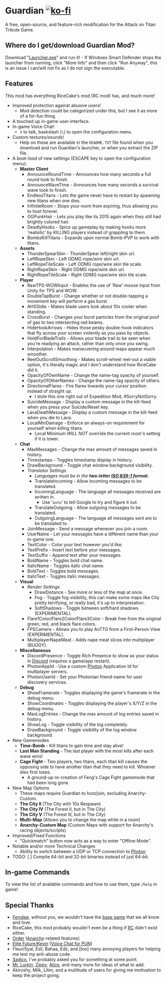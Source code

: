 # Guardian [![ko-fi](https://ko-fi.com/img/githubbutton_sm.svg)](https://ko-fi.com/A0A577AMK)
A free, open-source, and feature-rich modification for the Attack on Titan Tribute Game.

## Where do I get/download Guardian Mod?
Download "[Launcher.exe](https://aottg.undo.it/clients/guardian/files/Launcher.exe)" and run it!
    - If Windows Smart Defender stops the launcher from running, click "More Info" and then click "Run Anyway", this is an issue I can/will not fix as I do not sign the executable.

## Features
This mod has everything RiceCake's mod (RC mod) has, and much more!

- Improved protection against abusive users!
    - Mod detection could be categorized under this, but I see it as more of a for-fun thing.
- A touched up in-game user-interface.
- In-game Voice Chat!
    - `V` to talk, baskslash (`\`) to open the configuration menu.
- Custom textures/sounds!
    - Help on these are available in the `README.TXT` file found when you download and run Guardian's launcher, or when you extract the ZIP file.
- A *boat-load* of new settings (ESCAPE key to open the configuration menu):
    - **Master Client**
        - AnnounceRoundTime - Announces how many seconds a full round took to finish.
        - AnnounceWaveTime - Announces how many seconds a survival wave took to finish.
        - EndlessTitans - Lets the game never have to restart by spawning new titans when one dies.
        - InfiniteRoom - Stops your room from expiring, thus allowing you to host forever.
        - OGPunkHair - Lets you play like its 2015 again when they still had brightly colored hair.
        - DeadlyHooks - Spice up gameplay by making hooks more 'realistic' by KILLING players instead of grappling to them.
        - BombsKillTitans - Expands upon normal Bomb-PVP to work with titans.
    - **Assets**
        - ThunderSpearSkin - ThunderSpear left/right skin url.
        - LeftRopeSkin - Left ODMG rope/wire skin url.
        - LeftRopeTileScale - Left ODMG rope/wire skin tile scale.
        - RightRopeSkin - Right ODMG rope/wire skin url.
        - RightRopeTileScale - Right ODMG rope/wire skin tile scale.
    - **Player**
        - RawTPS-WOWInput - Enables the use of 'Raw' mouse input from Unity for TPS and WOW.
        - DoubleTapBurst - Change whether or not double-tapping a movement key will perform a gas burst.
        - AHSSIdle - Makes blade users look about 10x cooler when standing.
        - CrossBurst - Changes your burst particles from the original poof of gas to two intersecting red beams.
        - HideHookArrows - Hides those pesky double-hook indicators that fly across your screen violently as you pass by objects.
        - HoldForBladeTrails - Allows your blade trail to be seen when you're readying an attack, rather than only once you swing.
        - Interpolation - Makes maneuvering around maps appear much smoother.
        - ReelOutScrollSmoothing - Makes scroll-wheel reel-out a viable option, it's literally magic and I don't understand how RiceCake did it.
        - OpacityOfOwnName - Change the name-tag opacity of yourself.
        - OpacityOfOtherNames - Change the name-tag opacity of others.
        - DirectionalFlares - Fire flares towards your cursor position instead of straight up.
            - I stole this one right out of Expedition Mod, #SorryNotSorry.
        - SuicideMessage - Display a custom message in the kill-feed when you press your Suicide/Reset key.
        - LavaDeathMessage - Display a custom message in the kill-feed when you die to Lava.
        - LocalMinDamage - Enforce an always-on requirement for yourself when killing titans.
            - Local Minimum *WILL NOT* override the current room's setting if it is lower.
    - **Chat**
        - MaxMessages - Change the max amount of messages saved in history.
        - Timestamps - Toggles timestamp display in history.
        - DrawBackground - Toggle chat window background visibility.
        - *Translator Settings*
            - *Languages must be in the **two-letter [ISO 639-1](https://en.wikipedia.org/wiki/List_of_ISO_639-1_codes) format.***
            - TranslateIncoming - Allow incoming messages to be translated.
            - IncomingLanguage - The language all messages received are written in.
                - Use '`auto`' to tell Google to try and figure it out.
            - TranslateOutgoing - Allow outgoing messages to be translated.
            - OutgoingLanguage - The language all messages sent are to be translated to.
        - JoinMessage - Send a message whenever you join a room.
        - UserName - Let your messages have a different name than your in-game one.
        - TextColor - Color your text however you'd like.
        - TextPrefix - Insert text before your messages.
        - TextSuffix - Append text after your messages.
        - BoldName - Toggles bold chat name.
        - ItalicName - Toggles italic chat name.
        - BoldText - Toggles bold messages.
        - ItalicText - Toggles italic messages.
    - **Visual**
        - *Render Settings*
            - DrawDistance - See more or less of the map at once.
            - Fog - Toggle fog visibility, this can make some maps like City pretty terrifying, or really bad, it's up to interpretation.
            - SoftShadows - Toggle between soft/hard shadows (EXPERIMENTAL).
        - Flare1Color/Flare2Color/Flare3Color - Break free from the original green, red, and black flare colors.
        - FPSCamera - Allows you to play AoTTG from a First-Person View (EXPERIMENTAL).
        - MultiplayerNapeMeat - Adds nape meat slices into multiplayer (BUGGY).
    - **Miscellaneous**
        - DiscordPresence - Toggle Rich Presence to show as your status in [Discord](https://discord.com/) (requires a game/app restart).
        - PhotonAppId - Use a custom [Photon](https://photonengine.com/) Application Id for multiplayer servers.
        - PhotonUserId - Set your Photonian friend-name for user discovery services.
    - **Debug**
        - ShowFramerate - Toggles displaying the game's framerate in the debug menu.
        - ShowCoordinates - Toggles displaying the player's X/Y/Z in the debug menu.
        - MaxLogEntries - Change the max amount of log entries saved in history.
        - ShowLog - Toggle visibility of the log completely.
        - DrawBackground - Toggle visibility of the log window background.
- New Gamemodes
    - **Time-Bomb** - Kill titans to gain time and stay alive!
    - **Last Man Standing** - The last player with the most kills after each wave wins!
    - **Cage Fight** - Two players, two titans, each titan kill causes the opposing side to have another titan that they need to kill. Whoever dies first loses.
        - A ground-up re-creation of Feng's Cage Fight gamemode that had been long gone.
- New Map Options
    - These maps require Guardian to host/join, excluding Anarchy-Custom.
    - **The City II** (The City with 10s Respawn)
    - **The City IV** (The Forest II, but in The City)
    - **The City V** (The Forest III, but in The City)
    - **Multi-Map** (Allows you to change the map while in a room)
    - **Anarchy-Custom Map** (Custom Maps with support for Anarchy's racing objects/scripts)
- Improved/Fixed Functions
    - "Quickmatch" button now acts as a way to enter "Offline Mode".
- Notable and/or more Technical Changes
    - Ability to switch between a UDP or TCP connection to [Photon](https://photonengine.com/)
- TODO:
    [ ] Compile 64-bit and 32-bit binaries instead of just 64-bit.

## In-game Commands
To view the list of available commands and how to use them, type `/help` in game!

## Special Thanks
- [Fenglee](http://fenglee.com/), without you, we wouldn't have the [base game](http://fenglee.com/game/aog/) that we all know and love.
- RiceCake, this mod probably wouldn't even be a thing if [RC](https://aotrc.weebly.com/) didn't exist either.
- [Order](https://github.com/aelariane/) ([Anarchy](https://github.com/aelariane/Anarchy)-related features)
- [Elite Future/Kevin](https://github.com/kkim6109/) ([Voice Chat for PUN](https://github.com/kkim6109/Mic-Integration-Old-Photon-))
- Fleur/Syal, Esli, Bahaa, Edz, and \[too\] many annoying players for helping me test my anti-abuse code.
- [Sadico](https://github.com/Mi-Sad/), I've probably asked you for something at some point.
- [Mr. Lurkin](https://github.com/MrLurkin/), [Zippy](https://github.com/ZippyStew45), [Alice](https://github.com/ExiMichi/), and many more for ideas of what to add.
- Akiroshy, Milk, Lilim, and a multitude of users for giving me motivation to keep the project going.